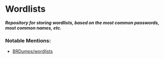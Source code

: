 # Wordlists

***Repository for storing wordlists, based on the most common passwords, most common names, etc.***

### Notable Mentions:
+ [BRDumps/wordlists](https://github.com/BRDumps/wordlists)
